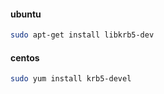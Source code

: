 #### ubuntu
```bash
sudo apt-get install libkrb5-dev
```

#### centos
```bash
sudo yum install krb5-devel
```
<!--stackedit_data:
eyJoaXN0b3J5IjpbNDg5MjE3ODUwXX0=
-->